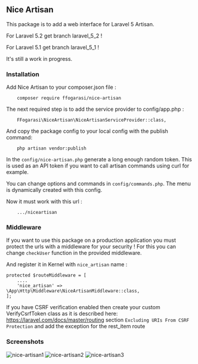 ## Nice Artisan ##

This package is to add a web interface for Laravel 5 Artisan.

For Laravel 5.2 get branch laravel_5_2 !

For Laravel 5.1 get branch laravel_5_1 !

It's still a work in progress.

### Installation ###

Add Nice Artisan to your composer.json file :
```
    composer require ffogarasi/nice-artisan
```

The next required step is to add the service provider to config/app.php :
```
    FFogarasi\NiceArtisan\NiceArtisanServiceProvider::class,
```

And copy the package config to your local config with the publish command:
```
    php artisan vendor:publish
```

In the `config/nice-artisan.php` generate a long enough random token.
This is used as an API token if you want to call artisan commands using curl for example.

You can change options and commands in `config/commands.php`. The menu is dynamically created with this config.

Now it must work with this url :
```
    .../niceartisan
```



### Middleware ###

If you want to use this package on a production application you must protect the urls with a middleware for your security !
For this you can change `checkUser` function in the provided middleware.

And register it in Kernel with `nice_artisan` name :

```
protected $routeMiddleware = [
    ....
    'nice_artisan' => \App\Http\Middleware\NiceArtisanMiddleware::class,
];

``` 

If you have CSRF verification enabled then create your custom VerifyCsrfToken class as it is described here:
https://laravel.com/docs/master/routing section `Excluding URIs From CSRF Protection` and add the exception for the rest_item route


### Screenshots ###

![nice-artisan1](https://cloud.githubusercontent.com/assets/2959682/11610549/a9a3055c-9ba6-11e5-936b-f1d3830baf62.jpg)
![nice-artisan2](https://cloud.githubusercontent.com/assets/2959682/11610548/a9a308e0-9ba6-11e5-9cee-94d7cc373024.jpg)
![nice-artisan3](https://cloud.githubusercontent.com/assets/2959682/11610547/a9a00942-9ba6-11e5-88b6-9c30f25f220f.jpg)

